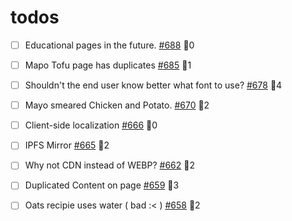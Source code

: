 # todos

- [ ] Educational pages in the future. [#688](https://api.github.com/repos/LukeSmithxyz/based.cooking/issues/688) 💬0

- [ ] Mapo Tofu page has duplicates [#685](https://api.github.com/repos/LukeSmithxyz/based.cooking/issues/685) 💬1

- [ ] Shouldn't the end user know better what font to use? [#678](https://api.github.com/repos/LukeSmithxyz/based.cooking/issues/678) 💬4

- [ ] Mayo smeared Chicken and Potato. [#670](https://api.github.com/repos/LukeSmithxyz/based.cooking/issues/670) 💬2

- [ ] Client-side localization [#666](https://api.github.com/repos/LukeSmithxyz/based.cooking/issues/666) 💬0

- [ ] IPFS Mirror [#665](https://api.github.com/repos/LukeSmithxyz/based.cooking/issues/665) 💬2

- [ ] Why not CDN instead of WEBP? [#662](https://api.github.com/repos/LukeSmithxyz/based.cooking/issues/662) 💬2

- [ ] Duplicated Content on page [#659](https://api.github.com/repos/LukeSmithxyz/based.cooking/issues/659) 💬3

- [ ] Oats recipie uses water ( bad :< ) [#658](https://api.github.com/repos/LukeSmithxyz/based.cooking/issues/658) 💬2
